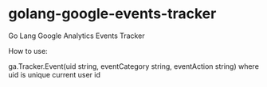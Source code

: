 # golang-google-events-tracker
Go Lang Google Analytics Events Tracker

How to use:

ga.Tracker.Event(uid string, eventCategory string, eventAction string)
where uid is unique current user id
